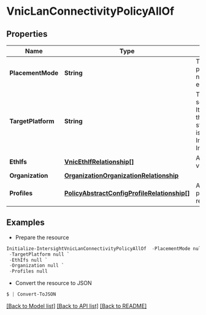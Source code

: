 # VnicLanConnectivityPolicyAllOf
## Properties

Name | Type | Description | Notes
------------ | ------------- | ------------- | -------------
**PlacementMode** | **String** | The mode used for placement of vnics on network adapters. It can either be Auto or Custom. | [optional] [default to "custom"]
**TargetPlatform** | **String** | The platform for which the server profile is applicable. It can either be a server that is operating in standalone mode or which is attached to a Fabric Interconnect managed by Intersight. | [optional] [default to "Standalone"]
**EthIfs** | [**VnicEthIfRelationship[]**](VnicEthIfRelationship.md) | An array of relationships to vnicEthIf resources. | [optional] 
**Organization** | [**OrganizationOrganizationRelationship**](OrganizationOrganizationRelationship.md) |  | [optional] 
**Profiles** | [**PolicyAbstractConfigProfileRelationship[]**](PolicyAbstractConfigProfileRelationship.md) | An array of relationships to policyAbstractConfigProfile resources. | [optional] 

## Examples

- Prepare the resource
```powershell
Initialize-IntersightVnicLanConnectivityPolicyAllOf  -PlacementMode null `
 -TargetPlatform null `
 -EthIfs null `
 -Organization null `
 -Profiles null
```

- Convert the resource to JSON
```powershell
$ | Convert-ToJSON
```

[[Back to Model list]](../README.md#documentation-for-models) [[Back to API list]](../README.md#documentation-for-api-endpoints) [[Back to README]](../README.md)


